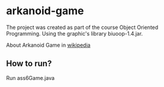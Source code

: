 # arkanoid-game

The project was created as part of the course Object Oriented Programming. Using the graphic's library biuoop-1.4.jar.

About Arkanoid Game in [wikipedia](https://en.wikipedia.org/wiki/Arkanoid)


## How to run?

Run ass6Game.java
